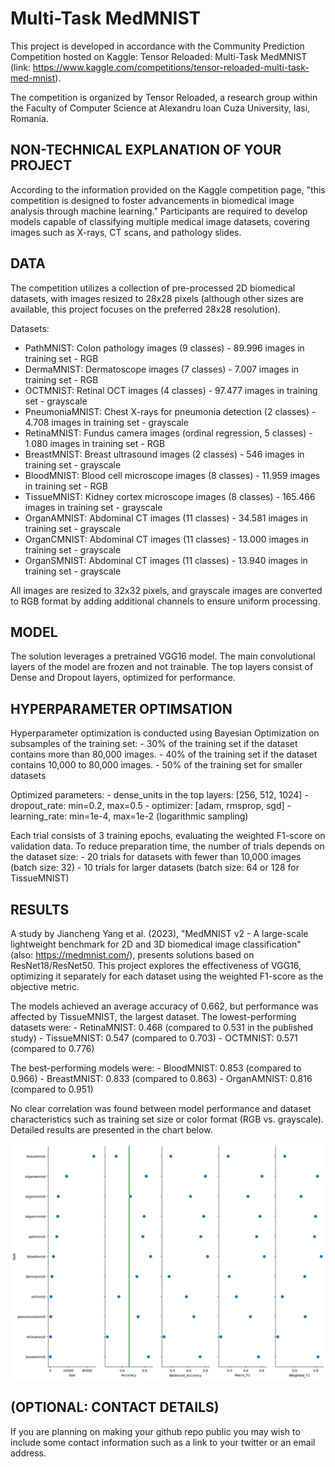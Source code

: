 # Multi-Task MedMNIST

This project is developed in accordance with the Community Prediction Competition hosted on Kaggle: Tensor Reloaded: Multi-Task MedMNIST (link: https://www.kaggle.com/competitions/tensor-reloaded-multi-task-med-mnist).

The competition is organized by Tensor Reloaded, a research group within the Faculty of Computer Science at Alexandru Ioan Cuza University, Iasi, Romania.


## NON-TECHNICAL EXPLANATION OF YOUR PROJECT
According to the information provided on the Kaggle competition page, "this competition is designed to foster advancements in biomedical image analysis through machine learning." Participants are required to develop models capable of classifying multiple medical image datasets, covering images such as X-rays, CT scans, and pathology slides.

## DATA
The competition utilizes a collection of pre-processed 2D biomedical datasets, with images resized to 28x28 pixels (although other sizes are available, this project focuses on the preferred 28x28 resolution).

Datasets:
- PathMNIST: Colon pathology images (9 classes) - 89.996 images in training set - RGB
- DermaMNIST: Dermatoscope images (7 classes) - 7.007 images in training set - RGB
- OCTMNIST: Retinal OCT images (4 classes) - 97.477 images in training set - grayscale
- PneumoniaMNIST: Chest X-rays for pneumonia detection (2 classes) - 4.708 images in training set - grayscale
- RetinaMNIST: Fundus camera images (ordinal regression, 5 classes) - 1.080 images in training set - RGB
- BreastMNIST: Breast ultrasound images (2 classes) - 546 images in training set - grayscale
- BloodMNIST: Blood cell microscope images (8 classes) - 11.959 images in training set - RGB
- TissueMNIST: Kidney cortex microscope images (8 classes) - 165.466 images in training set - grayscale
- OrganAMNIST: Abdominal CT images (11 classes) - 34.581 images in training set - grayscale
- OrganCMNIST: Abdominal CT images (11 classes) - 13.000 images in training set - grayscale
- OrganSMNIST: Abdominal CT images (11 classes) - 13.940 images in training set - grayscale

All images are resized to 32x32 pixels, and grayscale images are converted to RGB format by adding additional channels to ensure uniform processing.

## MODEL 
The solution leverages a pretrained VGG16 model. The main convolutional layers of the model are frozen and not trainable. The top layers consist of Dense and Dropout layers, optimized for performance.

## HYPERPARAMETER OPTIMSATION
Hyperparameter optimization is conducted using Bayesian Optimization on subsamples of the training set:
    - 30% of the training set if the dataset contains more than 80,000 images.
    - 40% of the training set if the dataset contains 10,000 to 80,000 images.
    - 50% of the training set for smaller datasets

Optimized parameters:
    - dense_units in the top layers: [256, 512, 1024]
    - dropout_rate: min=0.2, max=0.5
    - optimizer: [adam, rmsprop, sgd]
    - learning_rate: min=1e-4, max=1e-2 (logarithmic sampling)

Each trial consists of 3 training epochs, evaluating the weighted F1-score on validation data. To reduce preparation time, the number of trials depends on the dataset size:
    - 20 trials for datasets with fewer than 10,000 images (batch size: 32)
    - 10 trials for larger datasets (batch size: 64 or 128 for TissueMNIST)

## RESULTS
A study by Jiancheng Yang et al. (2023), "MedMNIST v2 - A large-scale lightweight benchmark for 2D and 3D biomedical image classification" (also: https://medmnist.com/), presents solutions based on ResNet18/ResNet50. This project explores the effectiveness of VGG16, optimizing it separately for each dataset using the weighted F1-score as the objective metric.

The models achieved an average accuracy of 0.662, but performance was affected by TissueMNIST, the largest dataset. The lowest-performing datasets were:
    - RetinaMNIST: 0.468 (compared to 0.531 in the published study)
    - TissueMNIST: 0.547 (compared to 0.703)
    - OCTMNIST: 0.571 (compared to 0.776)

The best-performing models were:
    - BloodMNIST: 0.853 (compared to 0.966)
    - BreastMNIST: 0.833 (compared to 0.863)
    - OrganAMNIST: 0.816 (compared to 0.951)

No clear correlation was found between model performance and dataset characteristics such as training set size or color format (RGB vs. grayscale). Detailed results are presented in the chart below.

![Results](image.png)

## (OPTIONAL: CONTACT DETAILS)
If you are planning on making your github repo public you may wish to include some contact information such as a link to your twitter or an email address. 